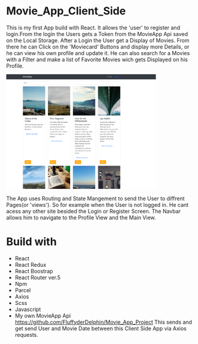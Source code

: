 # Movie_App_Client_Side

This is my first App build with React. It allows the 'user' to register and login.From the login the Users gets a Token from the MovieApp Api saved on the Local Storage.
After a Login the User get a Display of Movies.
From there he can Click on the 'Moviecard' Buttons and display more Details, or he can view his own profile and update it.
He can also search for a Movies with a Filter and make a list of Favorite Movies wich gets Displayed on his Profile.

<img src="images\movieApp.PNG" alt="Screenshot" width="400"/>

The App uses Routing and State Mangement to send the User to diffrent Pages(or 'views'). So for example when the User is not logged in. He cant acess any other site
besided the Login or Register Screen. The Navbar allows him to navigate to the Profile View and the Main View.

# Build with
- React
- React Redux
- React Boostrap
- React Router ver.5
- Npm
- Parcel
- Axios
- Scss
- Javascript
 - My own MovieApp Api https://github.com/FluffyderDelphin/Movie_App_Project
This sends and get send User and Movie Date between this Client Side App via Axios requests.
